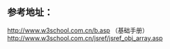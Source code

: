 
参考地址：  
--------------
http://www.w3school.com.cn/b.asp  （基础手册）  
http://www.w3school.com.cn/jsref/jsref_obj_array.asp  
   
  
